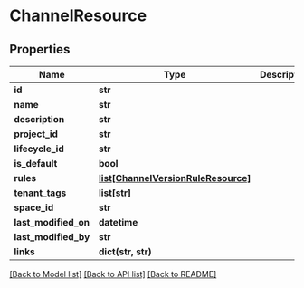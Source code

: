 # ChannelResource

## Properties
Name | Type | Description | Notes
------------ | ------------- | ------------- | -------------
**id** | **str** |  | [optional] 
**name** | **str** |  | [optional] 
**description** | **str** |  | [optional] 
**project_id** | **str** |  | [optional] 
**lifecycle_id** | **str** |  | [optional] 
**is_default** | **bool** |  | [optional] 
**rules** | [**list[ChannelVersionRuleResource]**](ChannelVersionRuleResource.md) |  | [optional] 
**tenant_tags** | **list[str]** |  | [optional] 
**space_id** | **str** |  | [optional] 
**last_modified_on** | **datetime** |  | [optional] 
**last_modified_by** | **str** |  | [optional] 
**links** | **dict(str, str)** |  | [optional] 

[[Back to Model list]](../README.md#documentation-for-models) [[Back to API list]](../README.md#documentation-for-api-endpoints) [[Back to README]](../README.md)

